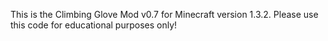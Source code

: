 This is the Climbing Glove Mod v0.7 for Minecraft version 1.3.2. Please use this code for educational purposes only!